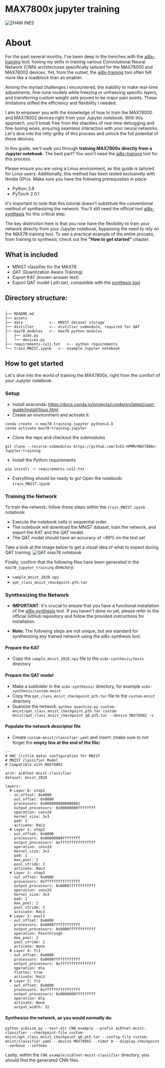 # MAX7800x jupyter training
![ZHAW INES](/assets/zhaw-ines-rgb.png)
# About
For the past several months, I've been deep in the trenches with the [ai8x-training](https://github.com/analogdevicesinc/ai8x-training) tool, honing my skills in training various Convolutional Neural Network (CNN) architectures specifically tailored for the MAX78000 and MAX78002 devices. Yet, from the outset, the [ai8x-training](https://github.com/analogdevicesinc/ai8x-training) tool often felt more like a roadblock than an enabler.

Among the myriad challenges I encountered, the inability to make real-time adjustments, fine-tune models while freezing or unfreezing specific layers, and transferring custom weight sets proved to be major pain points. These limitations stifled the efficiency and flexibility I needed.

I aim to empower you with the knowledge of how to train the MAX78000 and MAX78002 devices right from your Jupyter notebook. With this approach, you'll break free from the shackles of real-time debugging and fine-tuning woes, ensuring seamless interaction with your neural networks. Let's dive into the nitty-gritty of this process and unlock the full potential of these devices.  

In this guide, we'll walk you through **training MAX7800x directly from a Jupyter notebook**. The best part? You won't need the [ai8x-training](https://github.com/analogdevicesinc/ai8x-training) tool for this process.

Please ensure you are using a Linux environment, as this guide is tailored for Linux users. Additionally, this method has been tested exclusively with Nvidia GPUs. Make sure you have the following prerequisites in place:

- Python 3.8
- PyTorch 2.0.1

It's important to note that this tutorial doesn't substitute the conventional method of synthesizing the network. You'll still need the official tool [ai8x-synthesis](https://github.com/analogdevicesinc/ai8x-training) for this critical step.

The key distinction here is that you now have the flexibility to train your network directly from your Jupyter notebook, bypassing the need to rely on the MAX78 training tool. To see a practical example of the entire process, from training to synthesis, check out the **"How to get started"** chapter.

## What is included
- MNIST classifier for the MAX78
- QAT (Quantization Aware Training)
- Export KAT (known-answer test)
- Export QAT model (.pth.tar), compatible with the [synthesis tool](https://github.com/analogdevicesinc/ai8x-training)

## Directory structure:
```
.
├── README.md
├── assets
├── data            <-- MNIST dataset storage
├── distiller       <-- distiller submodule, required for QAT
├── max78_modules   <-- max78 python modules
│   ├── ai8x.py
│   └── devices.py
├── requirements-cu11.txt   <-- python requirements
└── train_MNIST.ipynb   <-- example Jupyter notebook
```

## How to get started
Let's dive into the world of training the MAX7800x, right from the comfort of your Jupyter notebook.

### Setup
- Install anaconda: https://docs.conda.io/projects/conda/en/latest/user-guide/install/linux.html
- Create an environment and activate it:
```
conda create -n max78-training-jupyter python=3.8
conda activate max78-training-jupyter
```

- Clone the repo and checkout the submodules
```
git clone --recurse-submodules https://github.com/InES-HPMM/MAX7800x-Jupyter-training
```

- Install the Python requirements
```
pip install -r requirements-cu11.txt
```

- Everything should be ready to go! Open the notebook: `train_MNIST.ipynb`

### Training the Network
To train the network, follow these steps within the `train_MNIST.ipynb` notebook:
- Execute the notebook cells in sequential order.
- The notebook will download the MNIST dataset, train the network, and export the KAT and the QAT model.
- The QAT model should have an accuracy of ~99% on the test set

Take a look at the image below to get a visual idea of what to expect during QAT training:
![QAT max78 notebook](/assets/qat_training.png)

Finally, confirm that the following files have been generated in the `max78_jupyter_training` directory:
- `sample_mnist_2828.npy`
- `qat_class_mnist_checkpoint.pth.tar`

### Synthesizing the Network
- **IMPORTANT**: It's crucial to ensure that you have a functional installation of the [ai8x-synthesis](https://github.com/analogdevicesinc/ai8x-training) tool. If you haven't done so yet, please refer to the official GitHub repository and follow the provided instructions for installation.

- **Note**: The following steps are not unique, but are standard for synthesizing any trained network using the ai8x-synthesis tool.

#### Prepare the KAT
- Copy the `sample_mnist_2828.npy` file to the `ai8x-synthesis/tests` directory
#### Prepare the QAT model
- Make a subfolder in the `ai8x-synthesis/` directory, for example `ai8x-synthesis/custom-mnist`
- Copy the `qat_class_mnist_checkpoint.pth.tar` file to the `custom-mnist` directory
- Quantize the network: `python quantize.py custom-mnist/qat_class_mnist_checkpoint.pth.tar custom-mnist/qat_class_mnist_checkpoint_q8.pth.tar --device MAX78002 -v`
#### Populate the network descriptor file
- Create `custom-mnist/classifier.yaml` and insert:
(make sure to not forget the **empty line at the end of the file**)
```
---
# HWC (little data) configuration for MNIST
# MNIST classifier Model
# Compatible with MAX78002

arch: ai87net-mnist-classifier
dataset: mnist_2828

layers:
  # Layer 0: step1
  - in_offset: 0xA000
    out_offset: 0x0000
    processors: 0x0000000000000001
    output_processors: 0x00000000ffffffff
    operation: conv2d
    kernel_size: 3x3
    pad: 1
    activate: ReLU
  # Layer 1: step2
  - out_offset: 0xA000
    processors: 0x00000000ffffffff
    output_processors: 0xffffffffffffffff
    operation: conv2d
    kernel_size: 3x3
    pad: 1
    max_pool: 2
    pool_stride: 2
    activate: ReLU
  # Layer 2: step3
  - out_offset: 0x0000
    processors: 0xffffffffffffffff
    output_processors: 0x0000ffffffffffff
    operation: conv2d
    kernel_size: 3x3
    pad: 1
    max_pool: 2
    pool_stride: 2
    activate: ReLU
  # Layer 3: pool3
  - out_offset: 0xA000
    processors: 0x0000ffffffffffff
    output_processors: 0x0000ffffffffffff
    operation: Passthrough
    max_pool: 2
    pool_stride: 2
    activate: None
  # Layer 4: fc1
  - out_offset: 0x0000
    processors: 0x0000ffffffffffff
    output_processors: 0xffffffffffffffff
    operation: mlp
    flatten: true
    activate: ReLU
  # Layer 5: fc2
  - out_offset: 0xA000
    processors: 0xffffffffffffffff
    output_processors: 0x00000007ffffffff
    operation: mlp
    activate: None
    output_width: 32

```

#### Synthesize the network, as you would normally do:
```
python ai8xize.py --test-dir CNN_example --prefix ai87net-mnist-classifier --checkpoint-file custom-mnist/qat_class_mnist_checkpoint_q8.pth.tar --config-file custom-mnist/classifier.yaml --device MAX78002 --timer 0 --display-checkpoint --verbose --softmax
```

Lastly, within the `CNN_example/ai87net-mnist-classifier` directory, you should find the generated CNN files.
